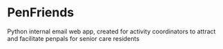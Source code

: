 <h1>PenFriends</h1>
<p>Python internal email web app, created for activity coordinators to attract and facilitate penpals for senior care residents</p>